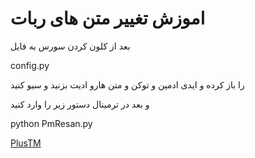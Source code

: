 
# اموزش تغییر متن های ربات


بعد از کلون کردن سورس به فايل 

config.py

را باز کرده و ایدی ادمین و توکن و متن هارو ادیت بزنید و سیو کنید

و بعد در ترمینال دستور زیر را وارد کنید

python PmResan.py

[PlusTM](https://telegram.me/PlusTM)
